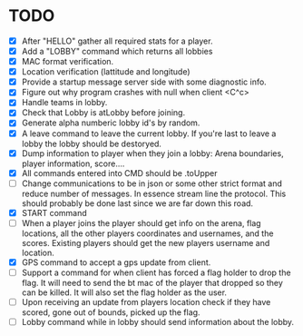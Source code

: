 TODO
====

- [X] After "HELLO" gather all required stats for a player. 
- [x] Add a "LOBBY" command which returns all lobbies
- [x] MAC format verification.
- [x] Location verification (lattitude and longitude)
- [x] Provide a startup message server side with some diagnostic info.
- [x] Figure out why program crashes with null when client <C^c>
- [x] Handle teams in lobby.
- [x] Check that Lobby is atLobby before joining. 
- [x] Generate alpha numberic lobby id's by random. 
- [x] A leave command to leave the current lobby. If you're last to leave a lobby the lobby should be destoryed. 
- [X] Dump information to player when they join a lobby: Arena boundaries, player information, score....
- [X] All commands entered into CMD should be .toUpper
- [ ] Change communications to be in json or some other strict format
  and reduce number of messages. In essence stream line the protocol.
This should probably be done last since we are far down this road. 
- [x] START command 
- [ ] When a player joins the player should get info on the arena, flag
  locations, all the other players coordinates and usernames, and the
scores. Existing players should get the new players username and
location. 
- [x] GPS command to accept a gps update from client.
- [ ] Support a command for when client has forced a flag holder to drop
  the flag. It will need to send the bt mac of the player that dropped
so they can be killed. It will also set the flag holder as the user. 
- [ ] Upon receiving an update from players location check if they have
  scored, gone out of bounds, picked up the flag. 
- [ ] Lobby command while in lobby should send information about the
  lobby. 
